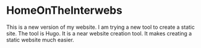 # HomeOnTheInterwebs
This is a new version of my website.  I am trying a new tool to create a static site.  The tool is Hugo.  It is a near website creation tool.  It makes creating a static website much easier.


